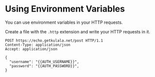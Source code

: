# Using Environment Variables

You can use environment variables in your HTTP requests.

Create a file with the `.http` extension and write your HTTP requests in it.

```http title="examples.http"
POST https://echo.getkulala.net/post HTTP/1.1
Content-Type: application/json
Accept: application/json

{
  "username": "{{AUTH_USERNAME}}",
  "password": "{{AUTH_PASSWORD}}",
}
```
